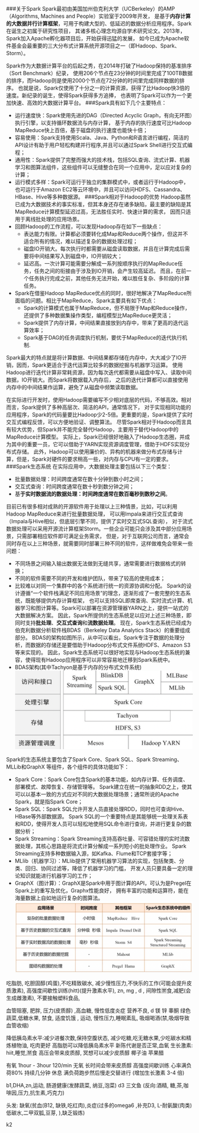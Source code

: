 ###关于Spark
Spark最初由美国加州伯克利大学（UCBerkeley）的AMP（Algorithms, Machines and People）实验室于2009年开发，
是基于**内存计算的大数据并行计算框架**，可用于构建大型的、低延迟的数据分析应用程序。Spark在诞生之初属于研究性项目，
其诸多核心理念均源自学术研究论文。2013年，Spark加入Apache孵化器项目后，开始获得迅猛的发展，
如今已成为Apache软件基金会最重要的三大分布式计算系统开源项目之一（即Hadoop、Spark、Storm）。

Spark作为大数据计算平台的后起之秀，在2014年打破了Hadoop保持的基准排序（Sort Benchmark）纪录，
使用206个节点在23分钟的时间里完成了100TB数据的排序，而Hadoop则是使用2000个节点在72分钟的时间里完成同样数据的排序。
也就是说，Spark仅使用了十分之一的计算资源，获得了比Hadoop快3倍的速度。新纪录的诞生，使得Spark获得多方追捧，
也表明了Spark可以作为一个更加快速、高效的大数据计算平台。
###Spark具有如下几个主要特点：
*   运行速度快：Spark使用先进的DAG（Directed Acyclic Graph，有向无环图）执行引擎，以支持循环数据流与内存计算，
    基于内存的执行速度可比Hadoop MapReduce快上百倍，基于磁盘的执行速度也能快十倍；
*   容易使用：Spark支持使用Scala、Java、Python和R语言进行编程，简洁的API设计有助于用户轻松构建并行程序,并且可以通过Spark Shell进行交互式编程；
*   通用性：Spark提供了完整而强大的技术栈，包括SQL查询、流式计算、机器学习和图算法组件，这些组件可以无缝整合在同一个应用中，足以应对复杂的计算；
*   运行模式多样：Spark可运行于独立的集群模式中，或者运行于Hadoop中，也可运行于Amazon EC2等云环境中，并且可以访问HDFS、Cassandra、
    HBase、Hive等多种数据源。
###Spark相对于Hadoop的优势
Hadoop虽然已成为大数据技术的事实标准，但其本身还存在诸多缺陷，最主要的缺陷是其MapReduce计算模型延迟过高，无法胜任实时、快速计算的需求，
因而只适用于离线批处理的应用场景。
*   回顾Hadoop的工作流程，可以发现Hadoop存在如下一些缺点：
    *   表达能力有限。计算都必须要转化成Map和Reduce两个操作，但这并不适合所有的情况，难以描述复杂的数据处理过程；
    *   磁盘IO开销大。每次执行时都需要从磁盘读取数据，并且在计算完成后需要将中间结果写入到磁盘中，IO开销较大；
    *   延迟高。一次计算可能需要分解成一系列按顺序执行的MapReduce任务，任务之间的衔接由于涉及到IO开销，会产生较高延迟。
        而且，在前一个任务执行完成之前，其他任务无法开始，难以胜任复杂、多阶段的计算任务。
*   Spark在借鉴Hadoop MapReduce优点的同时，很好地解决了MapReduce所面临的问题。相比于MapReduce，Spark主要具有如下优点：
    *   Spark的计算模式也属于MapReduce，但不局限于Map和Reduce操作，还提供了多种数据集操作类型，编程模型比MapReduce更灵活；
    *   Spark提供了内存计算，中间结果直接放到内存中，带来了更高的迭代运算效率；
    *   Spark基于DAG的任务调度执行机制，要优于MapReduce的迭代执行机制.
    
Spark最大的特点就是将计算数据、中间结果都存储在内存中，大大减少了IO开销，因而，Spark更适合于迭代运算比较多的数据挖掘与机器学习运算。
使用Hadoop进行迭代计算非常耗资源，因为每次迭代都需要从磁盘中写入、读取中间数据，IO开销大。而Spark将数据载入内存后，
之后的迭代计算都可以直接使用内存中的中间结果作运算，避免了从磁盘中频繁读取数据。

在实际进行开发时，使用Hadoop需要编写不少相对底层的代码，不够高效。相对而言，Spark提供了多种高层次、简洁的API，通常情况下，
对于实现相同功能的应用程序，Spark的代码量要比Hadoop少2-5倍。更重要的是，Spark提供了实时交互式编程反馈，可以方便地验证、调整算法。
尽管Spark相对于Hadoop而言具有较大优势，但Spark并不能完全替代Hadoop，主要用于替代Hadoop中的MapReduce计算模型。
实际上，Spark已经很好地融入了Hadoop生态圈，并成为其中的重要一员，它可以借助于YARN实现资源调度管理，借助于HDFS实现分布式存储。
此外，Hadoop可以使用廉价的、异构的机器来做分布式存储与计算，但是，Spark对硬件的要求稍高一些，对内存与CPU有一定的要求。
###Spark生态系统
在实际应用中，大数据处理主要包括以下三个类型：
*   批量数据处理：时间跨度通常在数十分钟到数小时之间；
*   交互式查询：时间跨度通常在数十秒到数分钟之间；
*   基**于实时数据流的数据处理：时间跨度通常在数百毫秒到数秒之间**。
    
目前已有很多相对成熟的开源软件用于处理以上三种情景，比如，可以利用Hadoop MapReduce来进行批量数据处理，
可以用Impala来进行交互式查询（Impala与Hive相似，但底层引擎不同，提供了实时交互式SQL查询），
对于流式数据处理可以采用开源流计算框架Storm。一些企业可能只会涉及其中部分应用场景，只需部署相应软件即可满足业务需求，
但是，对于互联网公司而言，通常会同时存在以上三种场景，就需要同时部署三种不同的软件，这样做难免会带来一些问题：
*   不同场景之间输入输出数据无法做到无缝共享，通常需要进行数据格式的转换；
*   不同的软件需要不同的开发和维护团队，带来了较高的使用成本；
*   比较难以对同一个集群中的各个系统进行统一的资源协调和分配。
Spark的设计遵循“一个软件栈满足不同应用场景”的理念，逐渐形成了一套完整的生态系统，既能够提供内存计算框架，
也可以支持SQL即席查询、实时流式计算、机器学习和图计算等。Spark可以部署在资源管理器YARN之上，提供一站式的大数据解决方案。
因此，Spark所提供的生态系统足以应对上述三种场景，即同时支持**批处理**、**交互式查询**和**流数据处理**。
现在，Spark生态系统已经成为伯克利数据分析软件栈BDAS（Berkeley Data Analytics Stack）的重要组成部分。
BDAS的架构如图所示，从中可以看出，Spark专注于数据的处理分析，而数据的存储还是要借助于Hadoop分布式文件系统HDFS、Amazon S3等来实现的。
因此，Spark生态系统可以很好地实现与Hadoop生态系统的兼容，使得现有Hadoop应用程序可以非常容易地迁移到Spark系统中。
*   BDAS架构(其中Tachyon是基于内存的分布式文件系统)
![img.png](img.png)
    
Spark的生态系统主要包含了Spark Core、Spark SQL、Spark Streaming、MLLib和GraphX 等组件，各个组件的具体功能如下：
*   Spark Core：Spark Core包含Spark的基本功能，如内存计算、任务调度、部署模式、故障恢复、存储管理等。
    Spark建立在统一的抽象RDD之上，使其可以以基本一致的方式应对不同的大数据处理场景；通常所说的Apache Spark，就是指Spark Core；
*   Spark SQL：Spark SQL允许开发人员直接处理RDD，同时也可查询Hive、HBase等外部数据源。
    Spark SQL的一个重要特点是其能够统一处理关系表和RDD，使得开发人员可以轻松地使用SQL命令进行查询，并进行更复杂的数据分析；
*   Spark Streaming：Spark Streaming支持高吞吐量、可容错处理的实时流数据处理，其核心思路是将流式计算分解成一系列短小的批处理作业。
    Spark Streaming支持多种数据输入源，如Kafka、Flume和TCP套接字等；
*   MLlib（机器学习）：MLlib提供了常用机器学习算法的实现，包括聚类、分类、回归、协同过滤等，降低了机器学习的门槛，
    开发人员只要具备一定的理论知识就能进行机器学习的工作；
*   GraphX（图计算）：GraphX是Spark中用于图计算的API，可认为是Pregel在Spark上的重写及优化，Graphx性能良好，
    拥有丰富的功能和运算符，能在海量数据上自如地运行复杂的图算法。
![img_2.png](img_2.png)

吃脂肪, 吃胆固醇(鸡蛋),不吃精致碳水, 减少慢性压力,不快乐的工作(可能会提升皮质激素), 
高强度间歇性训练(hitt)(提升激素水平), zn, mg , d , 间隙性🈲食,减肥(会生成雌激素), 不要接触塑料食品, 

血管阻塞, 肥胖, 压力(皮质醇) ,高血糖, 慢性低度炎症 营养不良, d 镁 锌 睾酮 绿色蔬菜,低糖水果, 禁食, 适度饥饿 , 运动, 慢性压力,睡眠紊乱, 
吸烟喝酒(禁,吸烟导致血管收缩)

降低胰岛素水平:减少进餐次数,保持空腹状态, 减少吃糖,吃无糖水果,少吃碳水和精炼植物油, 吃肉更好
高脂肪可以降低胰岛素水平 
新陈代谢是否正常,血氧
生长激素: hiit,睡觉,🈲食
高压会带来皮质醇, 冥想可以减少皮质醇
椰子油 苹果醋

有氧 1hour - 3hour  120/min 
无氧 长时间会带来皮质醇
高强度间歇训练 心率满负荷80% 持续几分钟 休息 满负荷跑步然后慢走交替进行 (增加生长激素 3-4 倍)


b1,DHA,zn,运动, 肠道健康(发酵蔬菜, 纳豆,泡菜) d3 三文鱼 (反向:酒精, 糖,茶,咖啡因,压力,抗生素,巧克力)


头发:  缺氧(贫血(B12, 缺铁,吃红肉),炎症(过多的omega6 ,补充D3, L-耐氨酸(肉类) 低碳水,二甲双胍,豆芽,  ),缺乏锻炼)  

k2
    




















